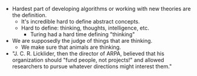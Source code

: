 - Hardest part of developing algorithms or working with new theories are the definition.
	- It's incredible hard to define abstract concepts.
	- Hard to define: thinking, thoughts, intelligence, etc.
		- Turing had a hard time defining "thinking"
- We are supposedly the judge of things that are thinking. 
	- We make sure that animals are thinking.
- "J. C. R. Licklider, then the director of ARPA, believed that his organization should "fund people, not projects!" and allowed researchers to pursue whatever directions might interest them."